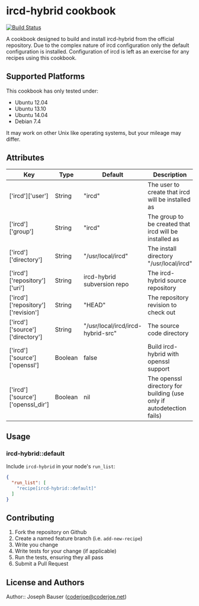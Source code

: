 # ircd-hybrid cookbook

[![Build Status](https://travis-ci.org/coderjoe/chef-ircd-hybrid.svg?branch=master)](https://travis-ci.org/coderjoe/chef-ircd-hybrid)

A cookbook designed to build and install ircd-hybrid from the official repository.
Due to the complex nature of ircd configuration only the default configuration is installed.
Configuration of ircd is left as an exercise for any recipes using this cookbook.

## Supported Platforms

This cookbook has only tested under:
 - Ubuntu 12.04
 - Ubuntu 13.10
 - Ubuntu 14.04
 - Debian 7.4

It may work on other Unix like operating systems, but your mileage may differ.

## Attributes

| Key                                | Type    | Default                           | Description                                                          |
|------------------------------------|---------|-----------------------------------|----------------------------------------------------------------------|
| ['ircd']['user']                   | String  | "ircd"                            | The user to create that ircd will be installed as                    |
| ['ircd']['group']                  | String  | "ircd"                            | The group to be created that ircd will be installed as               |
| ['ircd']['directory']              | String  | "/usr/local/ircd"                 | The install directory "/usr/local/ircd"                              |
| ['ircd']['repository']['uri']      | String  | ircd-hybrid subversion repo       | The ircd-hybrid source repository                                    |
| ['ircd']['repository']['revision'] | String  | "HEAD"                            | The repository revision to check out                                 |
| ['ircd']['source']['directory']    | String  | "/usr/local/ircd/ircd-hybrid-src" | The source code directory                                            |
| ['ircd']['source']['openssl']      | Boolean | false                             | Build ircd-hybrid with openssl support                               |
| ['ircd']['source']['openssl_dir']  | Boolean | nil                               | The openssl directory for building (use only if autodetection fails) |

## Usage

### ircd-hybrid::default

Include `ircd-hybrid` in your node's `run_list`:

```json
{
  "run_list": [
    "recipe[ircd-hybrid::default]"
  ]
}
```

## Contributing

1. Fork the repository on Github
2. Create a named feature branch (i.e. `add-new-recipe`)
3. Write you change
4. Write tests for your change (if applicable)
5. Run the tests, ensuring they all pass
6. Submit a Pull Request

## License and Authors

Author:: Joseph Bauser (coderjoe@coderjoe.net)
